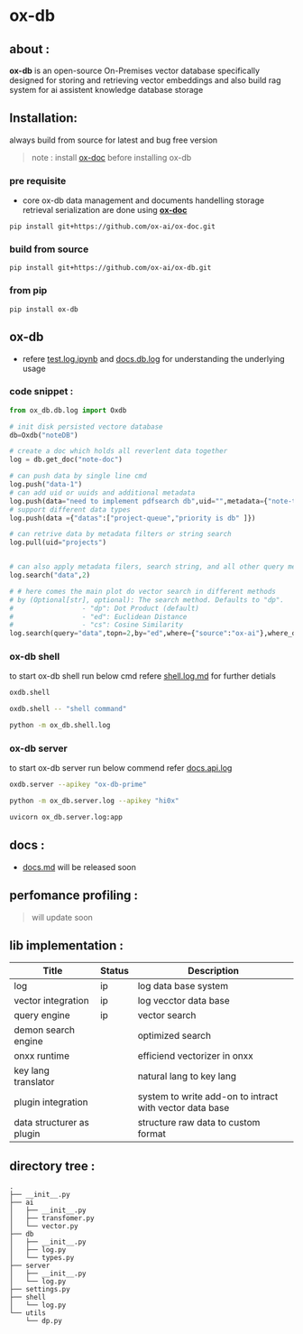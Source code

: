 # ox-db

## about :

**ox-db** is an open-source On-Premises vector database specifically designed for storing and retrieving vector embeddings and also build rag system for ai assistent knowledge database storage

## Installation:

always build from source for latest and bug free version

> note : install [ox-doc](https://github.com/ox-ai/ox-doc.git) before installing ox-db

### pre requisite

- core ox-db data management and documents handelling storage retrieval serialization are done using **[ox-doc](https://github.com/ox-ai/ox-doc.git)**

```
pip install git+https://github.com/ox-ai/ox-doc.git
```

### build from source

```
pip install git+https://github.com/ox-ai/ox-db.git
```

### from pip

```
pip install ox-db
```

## ox-db

- refere [test.log.ipynb](./test.log.ipynb.ipynb) and [docs.db.log](./docs/db.log.md) for understanding the underlying usage

### code snippet :

```py
from ox_db.db.log import Oxdb

# init disk persisted vectore database
db=Oxdb("noteDB")

# create a doc which holds all reverlent data together
log = db.get_doc("note-doc")

# can push data by single line cmd
log.push("data-1")
# can add uid or uuids and additional metadata
log.push(data="need to implement pdfsearch db",uid="",metadata={"note-type" :"project-note"})
# support different data types
log.push(data ={"datas":["project-queue","priority is db" ]})

# can retrive data by metadata filters or string search
log.pull(uid="projects")


# can also apply metadata filers, search string, and all other query methods methods
log.search("data",2)

# # here comes the main plot do vector search in different methods
# by (Optional[str], optional): The search method. Defaults to "dp".
#                 - "dp": Dot Product (default)
#                 - "ed": Euclidean Distance
#                 - "cs": Cosine Similarity
log.search(query="data",topn=2,by="ed",where={"source":"ox-ai"},where_data={"search_string":"super data processor"})
```

### ox-db shell

to start ox-db shell run below cmd refere [shell.log.md](./docs/shell.log.md) for further detials

```bash
oxdb.shell
```

```bash
oxdb.shell -- "shell command"
```

```bash
python -m ox_db.shell.log
```

### ox-db server

to start ox-db server run below commend refer [docs.api.log](./docs/api.log.md)

```bash
oxdb.server --apikey "ox-db-prime"
```

```bash
python -m ox_db.server.log --apikey "hi0x"
```

```bash
uvicorn ox_db.server.log:app
```

## docs :

- [docs.md](./docs/docs.md) will be released soon

## perfomance profiling :

> will update soon

## lib implementation :

| Title                     | Status | Description                                             |
| ------------------------- | ------ | ------------------------------------------------------- |
| log                       | ip     | log data base system                                    |
| vector integration        | ip     | log vecctor data base                                   |
| query engine              | ip     | vector search                                           |
| demon search engine       |        | optimized search                                        |
| onxx runtime              |        | efficiend vectorizer in onxx                            |
| key lang translator       |        | natural lang to key lang                                |
| plugin integration        |        | system to write add-on to intract with vector data base |
| data structurer as plugin |        | structure raw data to custom format                     |

## directory tree :

```tree
.
├── __init__.py
├── ai
│   ├── __init__.py
│   ├── transfomer.py
│   └── vector.py
├── db
│   ├── __init__.py
│   ├── log.py
│   └── types.py
├── server
│   ├── __init__.py
│   └── log.py
├── settings.py
├── shell
│   └── log.py
└── utils
    └── dp.py
```
